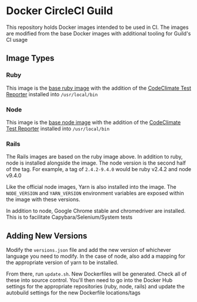 # Docker CircleCI Guild

This repository holds Docker images intended to be used in CI. The images are modified from the base Docker images with additional tooling for Guild's CI usage

## Image Types

### Ruby

This image is the [base ruby image](https://hub.docker.com/_/ruby/) with the addition of the [CodeClimate Test Reporter]() installed into `/usr/local/bin`

### Node

This image is the [base node image](https://hub.docker.com/_/node/) with the addition of the [CodeClimate Test Reporter]() installed into `/usr/local/bin`

### Rails

The Rails images are based on the ruby image above. In addition to ruby, node is installed alongside the image. The node version is the second half of the tag. For example, a tag of `2.4.2-9.4.0` would be ruby v2.4.2 and node v9.4.0

Like the official node images, Yarn is also installed into the image. The `NODE_VERSION` and `YARN_VERSION` environment variables are exposed within the image with these versions.

In addition to node, Google Chrome stable and chromedriver are installed. This is to facilitate Capybara/Selenium/System tests

## Adding New Versions

Modify the `versions.json` file and add the new version of whichever language you need to modify. In the case of node, also add a mapping for the appropriate version of yarn to be installed.

From there, run `update.sh`. New Dockerfiles will be generated. Check all of these into source control. You'll then need to go into the Docker Hub settings for the appropriate repositories (ruby, node, rails) and update the autobuild settings for the new Dockerfile locations/tags
